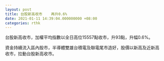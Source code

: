 ```yaml
---
layout: post
title: 台股新高收市    再升0.6%
date: 2021-01-11 14:39:04.000000000 +08:00
categories: rthk
---
```


台股新高收市，加權平均指數以全日高位15557點收市，升93點，升幅0.6%。

資金持續流入區內股市，半導體雙雄台積電及聯電尾市造好，股價以新高及近新高收市，拉動台股新高收市。
